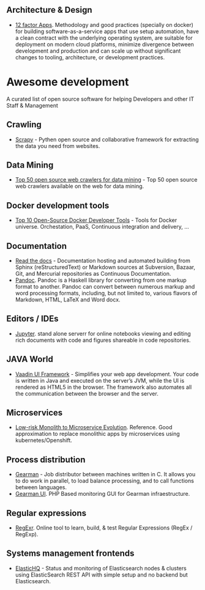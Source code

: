 ## Architecture & Design
* [12 factor Apps](https://12factor.net/). Methodology and good practices (specially on docker) for building software-as-a-service apps that use setup automation, have a clean contract with the underlying operating system, are suitable for deployment on modern cloud platforms, minimize divergence between development and production and can scale up without significant changes to tooling, architecture, or development practices.

# Awesome development
A curated list of open source software for helping Developers and other IT Staff & Management

## Crawling
* [Scrapy](http://scrapy.org/) - Pythen open source and collaborative framework for extracting the data you need from websites.

## Data Mining
* [Top 50 open source web crawlers for data mining](http://bigdata-madesimple.com/top-50-open-source-web-crawlers-for-data-mining/) - Top 50 open source web crawlers available on the web for data mining.

## Docker development tools
* [Top 10 Open-Source Docker Developer Tools](https://www.ctl.io/developers/blog/post/top-10-open-source-docker-developer-tools/) - Tools for Docker universe. Orchestation, PaaS, Continuous integration and delivery, ...

## Documentation
* [Read the docs](https://read-the-docs.readthedocs.org/) - Documentation hosting and automated building from Sphinx (reStructuredText) or Markdown sources at Subversion, Bazaar, Git, and Mercurial repositories as Continuous Documentation.
* [Pandoc](https://pandoc.org/MANUAL.html). Pandoc is a Haskell library for converting from one markup format to another. Pandoc can convert between numerous markup and word processing formats, including, but not limited to, various flavors of Markdown, HTML, LaTeX and Word docx.

## Editors / IDEs
* [Jupyter](http://jupyter.org/). stand alone serverr for online notebooks viewing and editing rich documents with code and figures shareable in code repositories.

## JAVA World
* [Vaadin UI Framework](https://vaadin.com/framework) - Simplifies your web app development. Your code is written in Java and executed on the server’s JVM, while the UI is rendered as HTML5 in the browser. The framework also automates all the communication between the browser and the server.

## Microservices
* [Low-risk Monolith to Microservice Evolution](http://blog.christianposta.com/microservices/low-risk-monolith-to-microservice-evolution/). Reference. Good approximation to replace monolithic apps by microservices using kubernetes/Openshift.

## Process distribution
* [Gearman](http://gearman.org/) - Job distributor between machines written in C. It allows you to do work in parallel, to load balance processing, and to call functions between languages. 
* [Gearman UI](https://github.com/gaspaio/gearmanui). PHP Based monitoring GUI for Gearman infraestructure.

## Regular expressions
* [RegExr](http://regexr.com/). Online tool to learn, build, & test Regular Expressions (RegEx / RegExp).

## Systems management frontends
* [ElasticHQ](http://www.elastichq.org/index.html) - Status and monitoring of Elasticsearch nodes & clusters using ElasticSearch REST API with simple setup and no backend but Elasticsearch.

